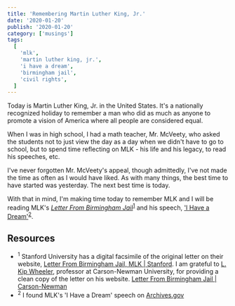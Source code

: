 ```yaml
---
title: 'Remembering Martin Luther King, Jr.'
date: '2020-01-20'
publish: '2020-01-20'
category: ['musings']
tags:
  [
    'mlk',
    'martin luther king, jr.',
    'i have a dream',
    'birmingham jail',
    'civil rights',
  ]
---
```


Today is Martin Luther King, Jr. in the United States. It's a nationally recognized holiday to remember a man who did as much as anyone to promote a vision of America where all people are considered equal.

When I was in high school, I had a math teacher, Mr. McVeety, who asked the students not to just view the day as a day when we didn't have to go to school, but to spend time reflecting on MLK - his life and his legacy, to read his speeches, etc.

I've never forgotten Mr. McVeety's appeal, though admittedly, I've not made the time as often as I would have liked. As with many things, the best time to have started was yesterday. The next best time is today.

With that in mind, I'm making time today to remember MLK and I will be reading MLK's [_Letter From Birmingham Jail_](./letter-birmingham-jail.pdf)<sup>[1](#resources)</sup> and his speech, ['I Have a Dream'](./dream-speech.pdf)<sup>[2](#resources)</sup>.

## Resources

- <sup>1</sup> Stanford University has a digital facsimile of the original letter on their website, [Letter From Birmingham Jail, MLK | Stanford](http://okra.stanford.edu/transcription/document_images/undecided/630416-019.pdf). I am grateful to [L. Kip Wheeler](https://web.cn.edu/kwheeler/), professor at Carson-Newman University, for providing a clean copy of the letter on his website. [Letter From Birmingham Jail | Carson-Newman](https://web.cn.edu/kwheeler/documents/Letter_Birmingham_Jail.pdf)
- <sup>2</sup> I found MLK's 'I Have a Dream' speech on [Archives.gov](https://www.archives.gov/files/press/exhibits/dream-speech.pdf)
